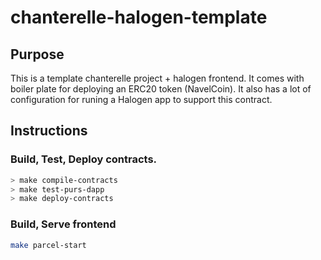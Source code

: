 # chanterelle-halogen-template


## Purpose
This is a template chanterelle project + halogen frontend. It comes with boiler plate for deploying an ERC20 token (NavelCoin).
It also has a lot of configuration for runing a Halogen app to support this contract.

## Instructions

### Build, Test, Deploy contracts.
```bash
> make compile-contracts
> make test-purs-dapp
> make deploy-contracts
```

### Build, Serve frontend
```bash
make parcel-start
```
